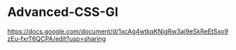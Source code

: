 # Advanced-CSS-GI

https://docs.google.com/document/d/1xcAg4wtkqKNjgRw3aj9eSkReEtSxo9zEu-fxrT6QCPA/edit?usp=sharing
